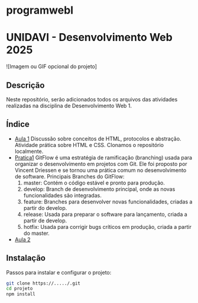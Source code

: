 # programwebI

# UNIDAVI - Desenvolvimento Web 2025

![Imagem ou GIF opcional do projeto]

## Descrição
Neste repositório, serão adicionados todos os arquivos das atividades realizadas na disciplina de Desenvolvimento Web 1.

## Índice

- [Aula 1](#aula1)
    Discussão sobre conceitos de HTML, protocolos e abstração. Atividade prática sobre HTML e CSS.
    Clonamos o repositório localmente.
- [Pratica1](#pratica1)
    GitFlow é uma estratégia de ramificação (branching) usada para organizar o desenvolvimento em projetos com Git. Ele foi proposto por Vincent Driessen e se tornou uma prática comum no desenvolvimento de software.
    Principais Branches do GitFlow:
    1.	master: Contém o código estável e pronto para produção.
    2.	develop: Branch de desenvolvimento principal, onde as novas funcionalidades são integradas.
    3.	feature: Branches para desenvolver novas funcionalidades, criadas a partir do develop.
    4.	release: Usada para preparar o software para lançamento, criada a partir de develop.
    5.	hotfix: Usada para corrigir bugs críticos em produção, criada a partir do master.
- [Aula 2](#aula2)

## Instalação
Passos para instalar e configurar o projeto:

```Bash
git clone https://...../.git
cd projeto
npm install
